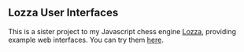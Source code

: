 ## Lozza User Interfaces

This is a sister project to my Javascript chess engine [Lozza](https://github.com/op12no2/lozza), providing example web interfaces. You can try them [here](https://op12no2.github.io/lozza-ui/). 

